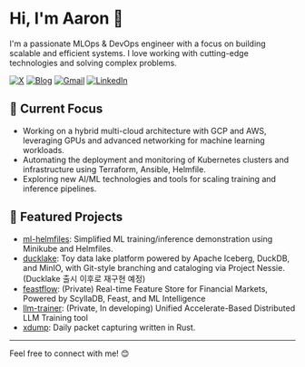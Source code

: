 # Hi, I'm Aaron 👋

I'm a passionate MLOps & DevOps engineer with a focus on building scalable and efficient systems. I love working with cutting-edge technologies and solving complex problems.

[![X](https://img.shields.io/badge/x-%230077B5.svg?style=for-the-badge&logo=x&logoColor=white)](https://x.com/pilcloud) 
[![Blog](https://img.shields.io/badge/blog-040d04?style=for-the-badge&logo=github)](https://ziwon.github.io) 
[![Gmail](https://img.shields.io/badge/gmail-D14836?style=for-the-badge&logo=gmail&logoColor=white)](mailto:yngpil.yoon@gmail.com) 
[![LinkedIn](https://img.shields.io/badge/LinkedIn-%230077B5.svg?style=for-the-badge&logo=linkedin&logoColor=white)](https://www.linkedin.com/in/yeongpil-yoon/)

## 🚀 Current Focus
- Working on a hybrid multi-cloud architecture with GCP and AWS, leveraging GPUs and advanced networking for machine learning workloads.
- Automating the deployment and monitoring of Kubernetes clusters and infrastructure using Terraform, Ansible, Helmfile.
- Exploring new AI/ML technologies and tools for scaling training and inference pipelines.

## 🌟 Featured Projects
- [ml-helmfiles](https://github.com/ziwon/ml-helmfiles): Simplified ML training/inference demonstration using Minikube and Helmfiles.
- [ducklake](https://github.com/ziwon/ducklake): Toy data lake platform powered by Apache Iceberg, DuckDB, and MinIO, with Git-style branching and cataloging via Project Nessie. (Ducklake 출시 이후로 재구현 예정)
- [feastflow](https://github.com/ziwon/FeastFlow): (Private) Real-time Feature Store for Financial Markets, Powered by ScyllaDB, Feast, and ML Intelligence
- [llm-trainer](https://github.com/ziwon/llm-trinaer): (Private, In developing) Unified Accelerate-Based Distributed LLM Training tool
- [xdump](https://github.com/ziwon/xdump): Daily packet capturing written in Rust.
---

Feel free to connect with me! 😊
